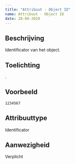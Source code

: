 ```yaml
---
title: "Attribuut - Object ID"
name: Attribuut - Object ID
date: 28-09-2020
---
```


## Beschrijving
Identificator van het object.

## Toelichting
.

## Voorbeeld
`1234567`

## Attribuuttype
Identificator

## Aanwezigheid
Verplicht
